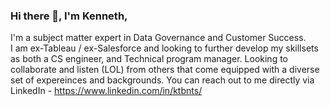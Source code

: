 ### Hi there 👋, I'm Kenneth,
I'm a subject matter expert in Data Governance and Customer Success.  
I am ex-Tableau / ex-Salesforce and  looking to further develop my skillsets as both a CS engineer, and Technical program manager.  Looking to collaborate and listen (LOL) from others that come equipped with a diverse set of expereinces and backgrounds. You can reach out to me directly via LinkedIn - https://www.linkedin.com/in/ktbnts/

<!--
**Kbaltazar55555/Kbaltazar55555** is a ✨ _special_ ✨ repository because its `README.md` (this file) appears on your GitHub profile.

Here are some ideas to get you started:

- 🔭 I’m currently working on ...
- 🌱 I’m currently learning ...
- 👯 I’m looking to collaborate on ...
- 🤔 I’m looking for help with ...
- 💬 Ask me about ...
- 📫 How to reach me: ...
- 😄 Pronouns: ...
- ⚡ Fun fact: ...
-->
